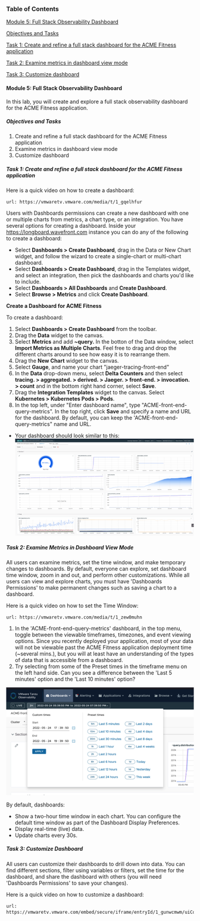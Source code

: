 ### Table of Contents

[Module 5: Full Stack Observability Dashboard](#module-4-full-stack-observability-dashboard)

[Objectives and Tasks](#objectives-and-tasks)

[Task 1: Create and refine a full stack dashboard for the ACME Fitness application](#task-1-create-and-refine-a-full-stack-dashboard-for-the-acme-fitness-application)

[Task 2: Examine metrics in dashboard view mode](#task-2-examine-metrics-in-dashboard-view-mode)

[Task 3: Customize dashboard](#task-3-customize-dashboard)



#### Module 5: Full Stack Observability Dashboard

In this lab, you will create and explore a full stack observability dashboard for the ACME Fitness application.

##### Objectives and Tasks

1. Create and refine a full stack dashboard for the ACME Fitness application
2. Examine metrics in dashboard view mode
3. Customize dashboard

##### Task 1: Create and refine a full stack dashboard for the ACME Fitness application

Here is a quick video on how to create a dashboard:
```dashboard:open-url
url: https://vmwaretv.vmware.com/media/t/1_gqelhfur
```

Users with Dashboards permissions can create a new dashboard with one or multiple charts from metrics, a chart type, or an integration. You have several options for creating a dashboard. Inside your https://longboard.wavefront.com instance you can do any of the following to create a dashboard: 

* Select **Dashboards > Create Dashboard**, drag in the Data or New Chart widget, and follow the wizard to create a single-chart or multi-chart dashboard.
* Select **Dashboards > Create Dashboard**, drag in the Templates widget, and select an integration, then pick the dashboards and charts you'd like to include. 
* Select **Dashboards > All Dashboards** and **Create Dashboard**.
* Select **Browse > Metrics** and click **Create Dashboard**.

**Create a Dashboard for ACME Fitness**

To create a dashboard: 
1. Select **Dashboards > Create Dashboard** from the toolbar.
2. Drag the **Data** widget to the canvas.
3. Select **Metrics** and add **~query.** In the botton of the Data window, select **Import Metrics as Multiple Charts**. Feel free to drag and drop the different charts around to see how easy it is to rearrange them.
4. Drag the **New Chart** widget to the canvas. 
5. Select **Gauge**, and name your chart "jaeger-tracing-front-end"
6. In the **Data** drop-down menu, select **Delta Counters** and then select **tracing. > aggregated. > derived. > Jaeger. > front-end. > invocation. > count** and in the bottom right hand corner, select **Save**.
7. Drag the **Integration Templates** widget to the canvas. Select **Kubernetes > Kubernetes Pods > Pods**.
8. In the top left, under "Enter dashboard name", type "ACME-front-end-query-metrics". In the top right, click **Save** and specify a name and URL for the dashboard. By default, you can keep the 'ACME-front-end-query-metrics" name and URL.

* Your dashboard should look similar to this:
 ![](./images/acme-dashboard.png)


##### Task 2: Examine Metrics in Dashboard View Mode

All users can examine metrics, set the time window, and make temporary changes to dashboards. By default, everyone can explore, set dashboard time window, zoom in and out, and perform other customizations. While all users can view and explore charts, you must have 'Dashboards Permissions' to make permanent changes such as saving a chart to a dashboard.

Here is a quick video on how to set the Time Window:
```dashboard:open-url
url: https://vmwaretv.vmware.com/media/t/1_zew0muhn
```

1. In the 'ACME-front-end-query-metrics' dashboard, in the top menu, toggle between the viewable timeframes, timezones, and event viewing options. Since you recently deployed your application, most of your data will not be viewable past the ACME Fitness application deployment time (~several mins.), but you will at least have an understanding of the types of data that is accessible from a dashboard.
2. Try selecting from some of the Preset times in the timeframe menu on the left hand side. Can you see a difference between the 'Last 5 minutes' option and the 'Last 10 minutes' option? 

![](./images/custom-times.png)

By default, dashboards: 

* Show a two-hour time window in each chart. You can configure the default time window as part of the Dashboard Display Preferences.
* Display real-time (live) data.
* Update charts every 30s.

##### Task 3: Customize Dashboard

All users can customize their dashboards to drill down into data. You can find different sections, filter using variables or filters, set the time for the dashboard, and share the dashboard with others (you will need 'Dashboards Permissions' to save your changes). 

Here is a quick video on how to customize a dashboard:
```dashboard:open-url
url: https://vmwaretv.vmware.com/embed/secure/iframe/entryId/1_gunwcmwm/uiConfId/49694343/pbc/252649793/st/0
```








